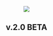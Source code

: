 <center>
    <a href="https://barrilete.com.ar/"><img src="https://barrilete.com.ar/svg/logo_barrilete.svg"></a>
    <h2>v.2.0 BETA</h2>
</center>

